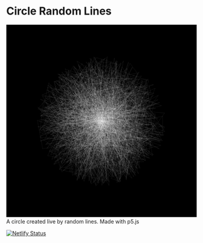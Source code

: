 # Circle Random Lines
<img src="https://github.com/michaelkolesidis/circle-random-lines/blob/main/circle-random-lines-screenshot.png">
A circle created live by random lines. Made with p5.js

[![Netlify Status](https://api.netlify.com/api/v1/badges/167fe081-b318-4922-b30b-3a7f76724456/deploy-status)](https://app.netlify.com/sites/circle-random-lines/deploys)
